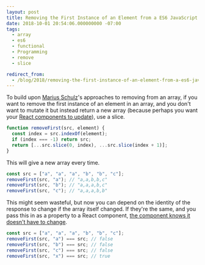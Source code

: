```yaml
---
layout: post
title: Removing the First Instance of an Element from a ES6 JavaScript Array
date: 2018-10-01 20:54:06.000000000 -07:00
tags:
  - array
  - es6
  - functional
  - Programming
  - remove
  - slice

redirect_from:
  - /blog/2018/removing-the-first-instance-of-an-element-from-a-es6-javascript-array/
---
```


To build upon
<a
  href="https://blog.mariusschulz.com/2016/07/16/removing-elements-from-javascript-arrays">Marius Schulz</a>'s approaches to removing from an array, if you want to remove the first
instance of an element in an array, and you don't want to mutate it but
instead return a new array (because perhaps you want your
<a
  href="https://lorenstewart.me/2017/01/22/javascript-array-methods-mutating-vs-non-mutating/">React components to update</a>), use a slice.

```javascript
function removeFirst(src, element) {
  const index = src.indexOf(element);
  if (index === -1) return src;
  return [...src.slice(0, index), ...src.slice(index + 1)];
}
```

This will give a new array every time.

```javascript
const src = ["a", "a", "a", "b", "b", "c"];
removeFirst(src, "a"); // "a,a,b,b,c"
removeFirst(src, "b"); // "a,a,a,b,c"
removeFirst(src, "c"); // "a,a,a,b,b"
```

This might seem wasteful, but now you can depend on the identity of the
response to change if the array itself changed. If they're the same, and you
pass this in as a property to a React component,
<a
  href="https://medium.com/@baphemot/note-that-purecomponent-does-a-shallow-comparison-of-props-so-if-you-use-complex-data-structures-8675023e0b92">the component knows it doesn't have to change</a>.

```javascript
const src = ["a", "a", "a", "b", "b", "c"];
removeFirst(src, "a") === src; // false
removeFirst(src, "b") === src; // false
removeFirst(src, "c") === src; // false
removeFirst(src, "x") === src; // true
```
